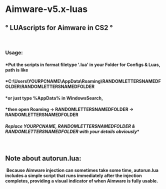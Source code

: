 
# Aimware-v5.x-luas 

                                  
## ° **LUAscripts for Aimware in CS2** °
‎
### Usage: 
#### *Put the scripts in format filetype '.lua' in your Folder for Configs & Luas, path is like
#### *C:\Users\YOURPCNAME\AppData\Roaming\RANDOMLETTERSNAMEDFOLDER\RANDOMLETTERSNAMEDFOLDER
#### *or just type %AppData% in WindowsSearch, 
#### *then open Roaming -> RANDOMLETTERSNAMEDFOLDER -> RANDOMLETTERSNAMEDFOLDER
#### *Replace YOURPCNAME, RANDOMLETTERSNAMEDFOLDER & RANDOMLETTERSNAMEDFOLDER with your details obviously**
‎ 
## Note about autorun.lua: 
‎ 
**Because Aimware injection can sometimes take some time, 
autorun.lua includes a simple script that runs immediately after the injection completes, 
providing a visual indicator of when Aimware is fully usable.**
